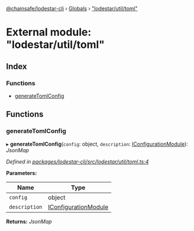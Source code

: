 [@chainsafe/lodestar-cli](../README.md) › [Globals](../globals.md) › ["lodestar/util/toml"](_lodestar_util_toml_.md)

# External module: "lodestar/util/toml"

## Index

### Functions

* [generateTomlConfig](_lodestar_util_toml_.md#generatetomlconfig)

## Functions

###  generateTomlConfig

▸ **generateTomlConfig**(`config`: object, `description`: [IConfigurationModule](../interfaces/_lodestar_util_config_.iconfigurationmodule.md)): *JsonMap*

*Defined in [packages/lodestar-cli/src/lodestar/util/toml.ts:4](https://github.com/ChainSafe/lodestar/blob/be953aad3/packages/lodestar-cli/src/lodestar/util/toml.ts#L4)*

**Parameters:**

Name | Type |
------ | ------ |
`config` | object |
`description` | [IConfigurationModule](../interfaces/_lodestar_util_config_.iconfigurationmodule.md) |

**Returns:** *JsonMap*
